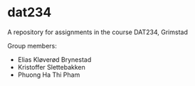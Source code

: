 # dat234
A repository for assignments in the course DAT234, Grimstad

Group members:
* Elias Kløverød Brynestad
* Kristoffer Slettebakken
* Phuong Ha Thi Pham
